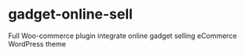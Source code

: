 # gadget-online-sell
Full Woo-commerce plugin integrate online gadget selling eCommerce WordPress theme
